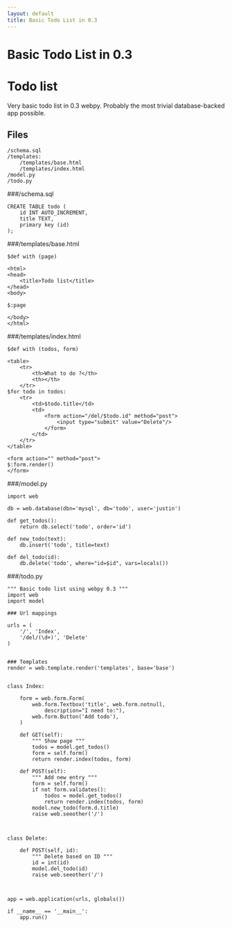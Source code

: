 ```yaml
---
layout: default
title: Basic Todo List in 0.3
---
```


# Basic Todo List in 0.3

# Todo list

Very basic todo list in 0.3 webpy. Probably the most trivial database-backed app possible.

## Files

    /schema.sql
    /templates:
        /templates/base.html
        /templates/index.html
    /model.py
    /todo.py


###/schema.sql

    CREATE TABLE todo (
        id INT AUTO_INCREMENT,
        title TEXT,
        primary key (id)
    );


###/templates/base.html

    $def with (page)
    
    <html>
    <head>
        <title>Todo list</title>
    </head>
    <body>
    
    $:page
    
    </body>
    </html>


###/templates/index.html


    $def with (todos, form)
    
    <table>
        <tr>
            <th>What to do ?</th>
            <th></th>
        </tr>
    $for todo in todos:
        <tr>
            <td>$todo.title</td>
            <td>
                <form action="/del/$todo.id" method="post">
                    <input type="submit" value="Delete"/>
                </form>
            </td>
        </tr>    
    </table>  
    
    <form action="" method="post">
    $:form.render()
    </form>


###/model.py


    import web
    
    db = web.database(dbn='mysql', db='todo', user='justin')
    
    def get_todos():
        return db.select('todo', order='id')
    
    def new_todo(text):
        db.insert('todo', title=text)
    
    def del_todo(id):
        db.delete('todo', where="id=$id", vars=locals())



###/todo.py


    """ Basic todo list using webpy 0.3 """
    import web
    import model
    
    ### Url mappings
    
    urls = (
        '/', 'Index',
        '/del/(\d+)', 'Delete'
    )
    
    
    ### Templates
    render = web.template.render('templates', base='base')
    
    
    class Index:
    
        form = web.form.Form(
            web.form.Textbox('title', web.form.notnull, 
                description="I need to:"),
            web.form.Button('Add todo'),
        )
    
        def GET(self):
            """ Show page """
            todos = model.get_todos()
            form = self.form()
            return render.index(todos, form)
    
        def POST(self):
            """ Add new entry """
            form = self.form()
            if not form.validates():
                todos = model.get_todos()
                return render.index(todos, form)
            model.new_todo(form.d.title)
            raise web.seeother('/')
    
    
    
    class Delete:
        
        def POST(self, id):
            """ Delete based on ID """
            id = int(id)
            model.del_todo(id)
            raise web.seeother('/')
    
   
    
    app = web.application(urls, globals())
    
    if __name__ == '__main__':
        app.run()
